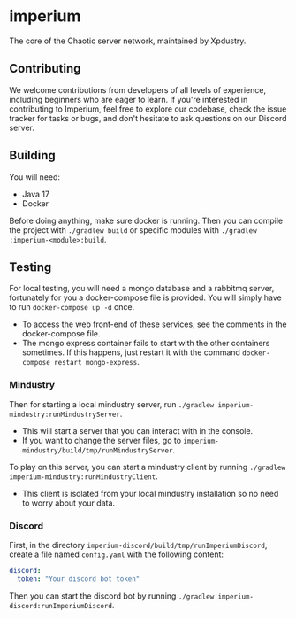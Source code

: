 # imperium

The core of the Chaotic server network, maintained by Xpdustry.

## Contributing

We welcome contributions from developers of all levels of experience, including beginners who are eager to learn.
If you're interested in contributing to Imperium, feel free to explore our codebase,
check the issue tracker for tasks or bugs, and don't hesitate to ask questions on our Discord server.

## Building

You will need:
- Java 17
- Docker

Before doing anything, make sure docker is running.
Then you can compile the project with `./gradlew build` or specific modules with `./gradlew :imperium-<module>:build`.

## Testing

For local testing, you will need a mongo database and a rabbitmq server,
fortunately for you a docker-compose file is provided. You will simply have to run `docker-compose up -d` once.
- To access the web front-end of these services, see the comments in the docker-compose file.
- The mongo express container fails to start with the other containers sometimes. If this happens,
  just restart it with the command `docker-compose restart mongo-express`.

### Mindustry

Then for starting a local mindustry server, run `./gradlew imperium-mindustry:runMindustryServer`.
- This will start a server that you can interact with in the console.
- If you want to change the server files, go to `imperium-mindustry/build/tmp/runMindustryServer`.

To play on this server, you can start a mindustry client by running `./gradlew imperium-mindustry:runMindustryClient`.
- This client is isolated from your local mindustry installation so no need to worry about your data.

### Discord

First, in the directory `imperium-discord/build/tmp/runImperiumDiscord`, create a file named `config.yaml` with the following content:
```yaml
discord:
  token: "Your discord bot token"
```

Then you can start the discord bot by running `./gradlew imperium-discord:runImperiumDiscord`.
